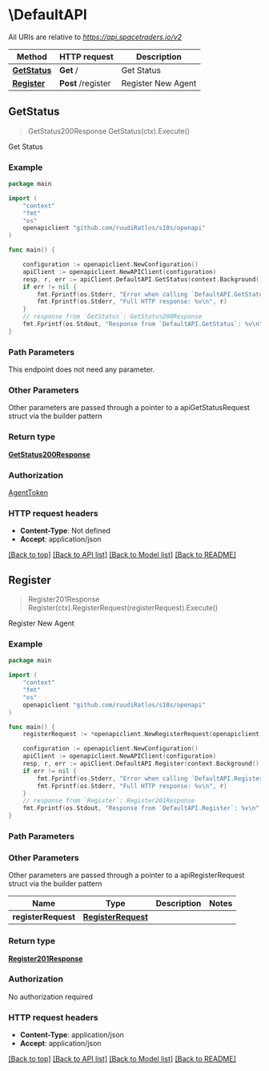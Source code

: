 # \DefaultAPI

All URIs are relative to *https://api.spacetraders.io/v2*

Method | HTTP request | Description
------------- | ------------- | -------------
[**GetStatus**](DefaultAPI.md#GetStatus) | **Get** / | Get Status
[**Register**](DefaultAPI.md#Register) | **Post** /register | Register New Agent



## GetStatus

> GetStatus200Response GetStatus(ctx).Execute()

Get Status



### Example

```go
package main

import (
	"context"
	"fmt"
	"os"
	openapiclient "github.com/ruudiRatlos/s10s/openapi"
)

func main() {

	configuration := openapiclient.NewConfiguration()
	apiClient := openapiclient.NewAPIClient(configuration)
	resp, r, err := apiClient.DefaultAPI.GetStatus(context.Background()).Execute()
	if err != nil {
		fmt.Fprintf(os.Stderr, "Error when calling `DefaultAPI.GetStatus``: %v\n", err)
		fmt.Fprintf(os.Stderr, "Full HTTP response: %v\n", r)
	}
	// response from `GetStatus`: GetStatus200Response
	fmt.Fprintf(os.Stdout, "Response from `DefaultAPI.GetStatus`: %v\n", resp)
}
```

### Path Parameters

This endpoint does not need any parameter.

### Other Parameters

Other parameters are passed through a pointer to a apiGetStatusRequest struct via the builder pattern


### Return type

[**GetStatus200Response**](GetStatus200Response.md)

### Authorization

[AgentToken](../README.md#AgentToken)

### HTTP request headers

- **Content-Type**: Not defined
- **Accept**: application/json

[[Back to top]](#) [[Back to API list]](../README.md#documentation-for-api-endpoints)
[[Back to Model list]](../README.md#documentation-for-models)
[[Back to README]](../README.md)


## Register

> Register201Response Register(ctx).RegisterRequest(registerRequest).Execute()

Register New Agent



### Example

```go
package main

import (
	"context"
	"fmt"
	"os"
	openapiclient "github.com/ruudiRatlos/s10s/openapi"
)

func main() {
	registerRequest := *openapiclient.NewRegisterRequest(openapiclient.FactionSymbol("COSMIC"), "BADGER") // RegisterRequest |  (optional)

	configuration := openapiclient.NewConfiguration()
	apiClient := openapiclient.NewAPIClient(configuration)
	resp, r, err := apiClient.DefaultAPI.Register(context.Background()).RegisterRequest(registerRequest).Execute()
	if err != nil {
		fmt.Fprintf(os.Stderr, "Error when calling `DefaultAPI.Register``: %v\n", err)
		fmt.Fprintf(os.Stderr, "Full HTTP response: %v\n", r)
	}
	// response from `Register`: Register201Response
	fmt.Fprintf(os.Stdout, "Response from `DefaultAPI.Register`: %v\n", resp)
}
```

### Path Parameters



### Other Parameters

Other parameters are passed through a pointer to a apiRegisterRequest struct via the builder pattern


Name | Type | Description  | Notes
------------- | ------------- | ------------- | -------------
 **registerRequest** | [**RegisterRequest**](RegisterRequest.md) |  | 

### Return type

[**Register201Response**](Register201Response.md)

### Authorization

No authorization required

### HTTP request headers

- **Content-Type**: application/json
- **Accept**: application/json

[[Back to top]](#) [[Back to API list]](../README.md#documentation-for-api-endpoints)
[[Back to Model list]](../README.md#documentation-for-models)
[[Back to README]](../README.md)

